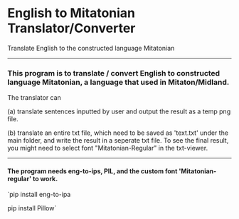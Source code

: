 # English to Mitatonian Translator/Converter
Translate English to the constructed language Mitatonian

---

### This program is to translate / convert English to constructed language Mitatonian, a language that used in Mitaton/Midland.

The translator can

(a) translate sentences inputted by user and output the result as a temp png file.

(b) translate an entire txt file, which need to be saved as 'text.txt' under the main folder, and write the result in a seperate txt file. To see the final result, you might need to select font "Mitatonian-Regular" in the txt-viewer.

---

#### The program needs eng-to-ips, PIL, and the custom font 'Mitatonian-regular' to work.

`pip install eng-to-ipa

pip install Pillow`



